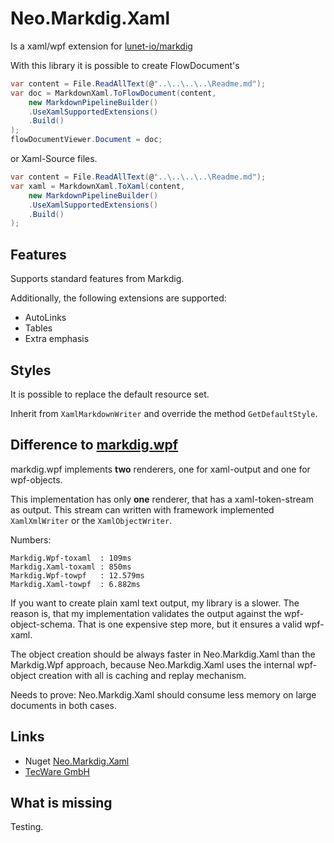 Neo.Markdig.Xaml
================

Is a xaml/wpf extension for [lunet-io/markdig](https://github.com/lunet-io/markdig)

With this library it is possible to create FlowDocument's 

```C#
var content = File.ReadAllText(@"..\..\..\..\Readme.md");
var doc = MarkdownXaml.ToFlowDocument(content,
	new MarkdownPipelineBuilder()
	.UseXamlSupportedExtensions()
	.Build()
);
flowDocumentViewer.Document = doc;
```

or Xaml-Source files.

```C#
var content = File.ReadAllText(@"..\..\..\..\Readme.md");
var xaml = MarkdownXaml.ToXaml(content,
	new MarkdownPipelineBuilder()
	.UseXamlSupportedExtensions()
	.Build()
);
```

## Features

Supports standard features from Markdig.

Additionally, the following extensions are supported:
- AutoLinks
- Tables
- Extra emphasis

## Styles

It is possible to replace the default resource set.

Inherit from `XamlMarkdownWriter` and  override the method `GetDefaultStyle`.

## Difference to [markdig.wpf](https://github.com/Kryptos-FR/markdig.wpf)

markdig.wpf implements **two** renderers, one for xaml-output and one for wpf-objects.

This implementation has only **one** renderer, that has a xaml-token-stream as output.
This stream can written with framework implemented `XamlXmlWriter` or the `XamlObjectWriter`.

Numbers:
```
Markdig.Wpf-toxaml  : 109ms
Markdig.Xaml-toxaml : 850ms
Markdig.Wpf-towpf   : 12.579ms
Markdig.Xaml-towpf  : 6.882ms
```

If you want to create plain xaml text output, my library is a slower. The reason is, that my implementation 
validates the output against the wpf-object-schema. That is one expensive step more, but it ensures a 
valid wpf-xaml.

The object creation should be always faster in Neo.Markdig.Xaml than the Markdig.Wpf approach, because
Neo.Markdig.Xaml uses the internal wpf-object creation with all is caching and replay mechanism.

Needs to prove: Neo.Markdig.Xaml should consume less memory on large documents in both cases.

## Links
- Nuget [Neo.Markdig.Xaml](https://www.nuget.org/packages/Neo.Markdig.Xaml/)
- [TecWare GmbH](https://www.tecware-gmbh.de/)

## What is missing

Testing.
